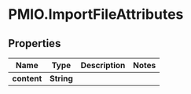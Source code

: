 # PMIO.ImportFileAttributes

## Properties
Name | Type | Description | Notes
------------ | ------------- | ------------- | -------------
**content** | **String** |  | 


